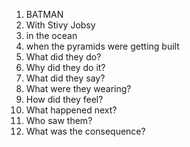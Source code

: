 1. BATMAN
2. With Stivy Jobsy
3. in the ocean
4. when the pyramids were getting built 
5. What did they do? 
6. Why did they do it?
7. What did they say?
8. What were they wearing?
9. How did they feel?
10. What happened next?
11. Who saw them?
12. What was the consequence?
